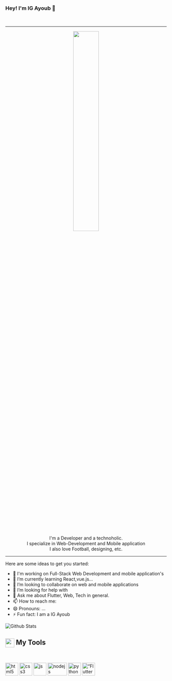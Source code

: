 ### Hey! I'm IG Ayoub 👋
<br>

<hr>



<p align="center" ><img 
 src="https://user-images.githubusercontent.com/22797857/90096298-b90f4b00-dd54-11ea-9a31-00ad53f8ec04.gif" width="40%"/></p>
 
 
<p align="center">I'm a Developer and a technoholic.<br> I specialize in Web-Development and Mobile application <br> I also love Football, designing, etc.<br></p>


<hr>

Here are some ideas to get you started:

- 🔭 I'm working on Full-Stack Web Development and mobile application's
- 🌱 I’m currently learning React,vue.js...
- 👯 I’m looking to collaborate on web and mobile applications
- 🤔 I’m looking for help with 
- 💬 Ask me about Flutter, Web, Tech in general.
- 📫 How to reach me: 
- 😄 Pronouns: ...
- ⚡ Fun fact: I am a IG Ayoub


<img  alt="Github Stats" src="https://github-readme-stats.vercel.app/api?username=5cientist&show_icons=true&hide_border=true&theme=vue" />

<summary><h2><img src="https://emojis.slackmojis.com/emojis/images/1471045839/793/computerrage.gif?1471045839" align="center"
                width="28" /> My Tools</h2></summary>

<br>

<p align="left">
 <img src="https://camo.githubusercontent.com/309bd1d3bd253dff456421a439882e5189b95a839120f0555d7172ff277e99c3/68747470733a2f2f75706c6f61642e77696b696d656469612e6f72672f77696b6970656469612f636f6d6d6f6e732f7468756d622f362f36312f48544d4c355f6c6f676f5f616e645f776f72646d61726b2e7376672f35313270782d48544d4c355f6c6f676f5f616e645f776f72646d61726b2e7376672e706e67" alt="html5" width="40" height="40"/> 
 
 
 
  <img src="https://camo.githubusercontent.com/cf001d2a684fad204e899dab911627fbe9180dbaf26f89c432f438a375e88e6a/68747470733a2f2f75706c6f61642e77696b696d656469612e6f72672f77696b6970656469612f636f6d6d6f6e732f7468756d622f642f64352f435353335f6c6f676f5f616e645f776f72646d61726b2e7376672f3132303070782d435353335f6c6f676f5f616e645f776f72646d61726b2e7376672e706e67" alt="css3" width="40" height="40"/> 
 
   <img src="https://www.vectorlogo.zone/logos/nodejs/nodejs-icon.svg" alt="js" width="40" height="40"/> 
  
   <img src="https://www.vectorlogo.zone/logos/nodejs/nodejs-horizontal.svg" alt="nodejs" width="60" height="40"/> 
  
  <img src="https://camo.githubusercontent.com/8189f2ee1a17bae39d5d80aac35701add11c79eacc3a84eaf4971d63998e87a0/68747470733a2f2f63646e332e69636f6e66696e6465722e636f6d2f646174612f69636f6e732f6c6f676f732d616e642d6272616e64732d61646f62652f3531322f3236375f507974686f6e2d3531322e706e67" alt="python" width="40" height="40"/> 
 
 <img alt="“Flutter”" src="https://camo.githubusercontent.com/114aa59f6bfe1ff7ef3444fbb224078eb6a32c43f0ed03a6c0c3e6df67e049ec/68747470733a2f2f7777772e766563746f726c6f676f2e7a6f6e652f6c6f676f732f666c7574746572696f2f666c7574746572696f2d69636f6e2e737667" data-canonical-src="https://www.vectorlogo.zone/logos/flutterio/flutterio-icon.svg"  width="40px" height="40" >
 
 


 
  <!-- 
 <img src="https://devicons.github.io/devicon/devicon.git/icons/javascript/javascript-original.svg" alt="javascript" width="40" height="40"/>

 <img src="https://img.icons8.com/color/48/000000/bootstrap.png" width="40" height="40"/>
  <img src="https://devicons.github.io/devicon/devicon.git/icons/react/react-original-wordmark.svg" alt="react" width="40" height="40"/> 
 <img src="https://www.vectorlogo.zone/logos/github/github-icon.svg" alt="github" width="40" height="40"/> 
 <img src="https://www.vectorlogo.zone/logos/flutterio/flutterio-icon.svg" alt="flutter" width="40" height="40"/> 
  <img src="https://www.vectorlogo.zone/logos/dartlang/dartlang-icon.svg" alt="dart" width="40" height="40"/>
 <img src="https://www.vectorlogo.zone/logos/git-scm/git-scm-icon.svg" alt="git" width="40" height="40"/> 
